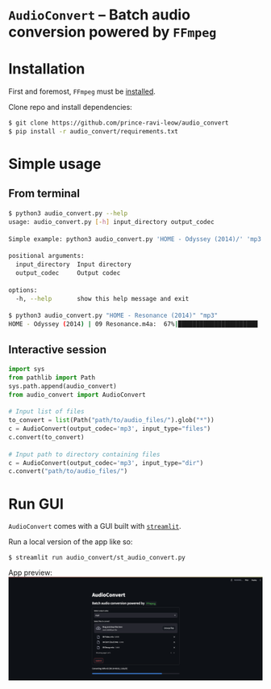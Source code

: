 # `AudioConvert` – Batch audio conversion powered by `FFmpeg`

# Installation
First and foremost, `FFmpeg` must be [installed](https://ffmpeg.org/download.html).

Clone repo and install dependencies:
```sh
$ git clone https://github.com/prince-ravi-leow/audio_convert
$ pip install -r audio_convert/requirements.txt
```

# Simple usage
## From terminal
```sh
$ python3 audio_convert.py --help 
usage: audio_convert.py [-h] input_directory output_codec

Simple example: python3 audio_convert.py 'HOME - Odyssey (2014)/' 'mp3'

positional arguments:
  input_directory  Input directory
  output_codec     Output codec

options:
  -h, --help       show this help message and exit

$ python3 audio_convert.py "HOME - Resonance (2014)" "mp3"
HOME - Odyssey (2014) | 09 Resonance.m4a:  67%|██████████████████████           | 8/12 [00:21<00:11,  2.78s/it]
```
## Interactive session
```py
import sys
from pathlib import Path
sys.path.append(audio_convert)
from audio_convert import AudioConvert

# Input list of files
to_convert = list(Path("path/to/audio_files/").glob("*"))
c = AudioConvert(output_codec='mp3', input_type="files")
c.convert(to_convert)

# Input path to directory containing files
c = AudioConvert(output_codec='mp3', input_type="dir")
c.convert("path/to/audio_files/")
```

# Run GUI
`AudioConvert` comes with a GUI built with [`streamlit`](https://github.com/streamlit/streamlit). 

Run a local version of the app like so:
```
$ streamlit run audio_convert/st_audio_convert.py
```
App preview: 
![streamlit preview](./media/st_audio_convert_preview.png)